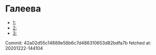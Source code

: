 # Галеева
- [1: ](1.md)
- [2: ](2.md)
- [3: ](3.md)

Commit: 42a02d55c14889e56b6c7d486310653d82bdfa7b
 fetched at: 20201222-144104
